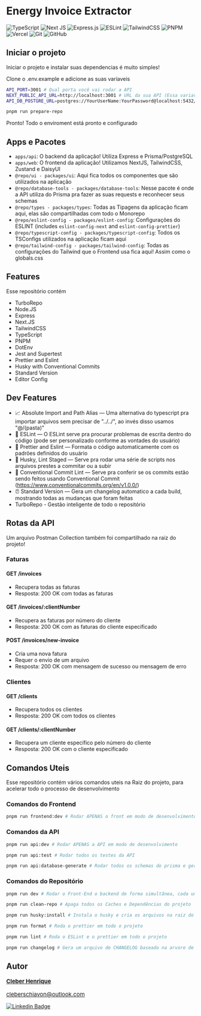 # Energy Invoice Extractor

![TypeScript](https://img.shields.io/badge/typescript-%23007ACC.svg?style=for-the-badge&logo=typescript&logoColor=white)
![Next JS](https://img.shields.io/badge/Next-black?style=for-the-badge&logo=next.js&logoColor=white)
![Express.js](https://img.shields.io/badge/express.js-%23404d59.svg?style=for-the-badge&logo=express&logoColor=%2361DAFB)
![ESLint](https://img.shields.io/badge/ESLint-4B3263?style=for-the-badge&logo=eslint&logoColor=white)
![TailwindCSS](https://img.shields.io/badge/tailwindcss-%2338B2AC.svg?style=for-the-badge&logo=tailwind-css&logoColor=white)
![PNPM](https://img.shields.io/badge/pnpm-%234a4a4a.svg?style=for-the-badge&logo=pnpm&logoColor=f69220)
![Vercel](https://img.shields.io/badge/vercel-%23000000.svg?style=for-the-badge&logo=vercel&logoColor=white)
![Git](https://img.shields.io/badge/git-%23F05033.svg?style=for-the-badge&logo=git&logoColor=white)
![GitHub](https://img.shields.io/badge/github-%23121011.svg?style=for-the-badge&logo=github&logoColor=white)

## Iniciar o projeto

Iniciar o projeto e instalar suas dependencias é muito simples!

Clone o .env.example e adicione as suas variaveis

```sh
API_PORT=3001 # Qual porta você vai rodar a API
NEXT_PUBLIC_API_URL=http://localhost:3001 # URL da sua API (Essa variavel será utilizada pelo Front-End)
API_DB_POSTGRE_URL=postgres://YourUserName:YourPassword@localhost:5432/NOME_DA_TABELA # Aqui é o Database URL, substitua os parametros para configurar o banco de dados
```

```sh
pnpm run prepare-repo
```

Pronto! Todo o enviroment está pronto e configurado

## Apps e Pacotes

- `apps/api`: O backend da aplicação! Utiliza Express e Prisma/PostgreSQL
- `apps/web`: O frontend da aplicação! Utilizamos NextJS, TailwindCSS, Zustand e DaisyUI
- `@repo/ui - packages/ui`: Aqui fica todos os componentes que são utilizados na aplicação
- `@repo/database-tools - packages/database-tools`: Nesse pacote é onde a API utiliza do Prisma pra fazer as suas requests e reconhecer seus schemas
- `@repo/types - packages/types`: Todas as Tipagens da aplicação ficam aqui, elas são compartilhadas com todo o Monorepo
- `@repo/eslint-config - packages/eslint-config`: Configurações do ESLINT (includes `eslint-config-next` and `eslint-config-prettier`)
- `@repo/typescript-config - packages/typescript-config`: Todos os TSConfigs utilizados na aplicação ficam aqui
- `@repo/tailwind-config - packages/tailwind-config`: Todas as configurações do Tailwind que o Frontend usa fica aqui! Assim como o globals.css

## Features

Esse repositório contém

- TurboRepo
- Node.JS
- Express
- Next.JS
- TailwindCSS
- TypeScript
- PNPM
- DotEnv
- Jest and Supertest
- Prettier and Eslint
- Husky with Conventional Commits
- Standard Version
- Editor Config

## Dev Features

- 📈 Absolute Import and Path Alias — Uma alternativa do typescript pra importar arquivos sem precisar de "../../", ao invés disso usamos "@/(pasta)"
- 📏 ESLint — O ESLint serve pra procurar problemas de escrita dentro do código (pode ser personalizado conforme as vontades do usuário)
- 💖 Prettier and Eslint — Formata o código automaticamente com os padrões definidos do usuário
- 🐶 Husky, Lint Staged — Serve pra rodar uma série de scripts nos arquivos prestes a commitar ou a subir
- 🤖 Conventional Commit Lint — Serve pra conferir se os commits estão sendo feitos usando Conventional Commit (https://www.conventionalcommits.org/en/v1.0.0/)
- ⏰ Standard Version — Gera um changelog automatico a cada build, mostrando todas as mudanças que foram feitas
- TurboRepo - Gestão inteligente de todo o repositório

## Rotas da API

Um arquivo Postman Collection também foi compartilhado na raiz do projeto!

### Faturas

#### GET /invoices

- Recupera todas as faturas
- Resposta: 200 OK com todas as faturas

#### GET /invoices/:clientNumber

- Recupera as faturas por número do cliente
- Resposta: 200 OK com as faturas do cliente especificado

#### POST /invoices/new-invoice

- Cria uma nova fatura
- Requer o envio de um arquivo
- Resposta: 200 OK com mensagem de sucesso ou mensagem de erro

### Clientes

#### GET /clients

- Recupera todos os clientes
- Resposta: 200 OK com todos os clientes

#### GET /clients/:clientNumber

- Recupera um cliente específico pelo número do cliente
- Resposta: 200 OK com o cliente especificado

## Comandos Uteis

Esse repositório contém vários comandos uteis na Raiz do projeto, para acelerar todo o processo de desenvolvimento

### Comandos do Frontend

```sh
pnpm run frontend:dev # Rodar APENAS o front em modo de desenvolvimento
```

### Comandos da API

```sh
pnpm run api:dev # Rodar APENAS a API em modo de desenvolvimento
```

```sh
pnpm run api:test # Rodar todos os testes da API
```

```sh
pnpm run api:database-generate # Rodar todos os schemas do prisma e gerar um Banco de Dados novo
```

### Comandos do Repositório

```sh
pnpm run dev # Rodar o Front-End o backend de forma simultânea, cada um em uma porta
```

```sh
pnpm run clean-repo # Apaga todos os Caches e Dependências do projeto
```

```sh
pnpm run husky:install # Instala o husky e cria os arquivos na raiz do projeto
```

```sh
pnpm run format # Roda o prettier em todo o projeto
```

```sh
pnpm run lint # Roda o ESLint e o prettier em todo o projeto
```

```sh
pnpm run changelog # Gera um arquivo de CHANGELOG baseado na arvore de commits
```

## Autor

 <div style="display: flex; flex-direction: column; gap: 1rem; font-size: 15px">
 <a href="https://www.linkedin.com/in/cleberschiavon">
 <b>Cleber Henrique</b>
</a>
 <a href="mailto:cleberschiavon@outlook.com">
cleberschiavon@outlook.com
</a>
 </div>

[![Linkedin Badge](https://img.shields.io/badge/LinkedIn-0077B5?style=for-the-badge&logo=linkedin&logoColor=white)](https://www.linkedin.com/in/cleberschiavon)
